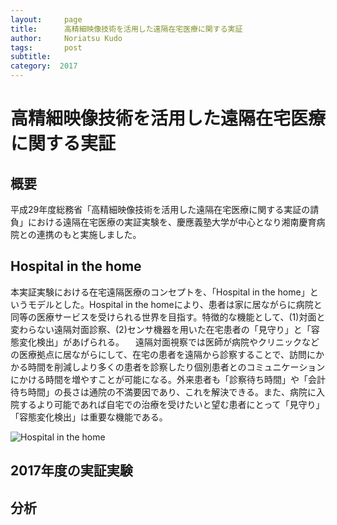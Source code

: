 ```yaml
---
layout:     page
title:      高精細映像技術を活用した遠隔在宅医療に関する実証
author:     Noriatsu Kudo
tags: 		post 
subtitle:  	
category:  2017
---
```

<!-- Start Writing Below in Markdown -->
# 高精細映像技術を活用した遠隔在宅医療に関する実証
## 概要
平成29年度総務省「高精細映像技術を活用した遠隔在宅医療に関する実証の請負」における遠隔在宅医療の実証実験を、慶應義塾大学が中心となり湘南慶育病院との連携のもと実施しました。

## Hospital in the home
本実証実験における在宅遠隔医療のコンセプトを、「Hospital in the home」というモデルとした。Hospital in the homeにより、患者は家に居ながらに病院と同等の医療サービスを受けられる世界を目指す。特徴的な機能として、(1)対面と変わらない遠隔対面診察、(2)センサ機器を用いた在宅患者の「見守り」と「容態変化検出」があげられる。
　遠隔対面視察では医師が病院やクリニックなどの医療拠点に居ながらにして、在宅の患者を遠隔から診察することで、訪問にかかる時間を削減しより多くの患者を診察したり個別患者とのコミュニケーションにかける時間を増やすことが可能になる。外来患者も「診察待ち時間」や「会計待ち時間」の長さは通院の不満要因であり、これを解決できる。また、病院に入院するより可能であれば自宅での治療を受けたいと望む患者にとって「見守り」「容態変化検出」は重要な機能である。

![Hospital in the home](https://sfc-lisc.github.io/img/posts/001.png)

## 2017年度の実証実験


## 分析

